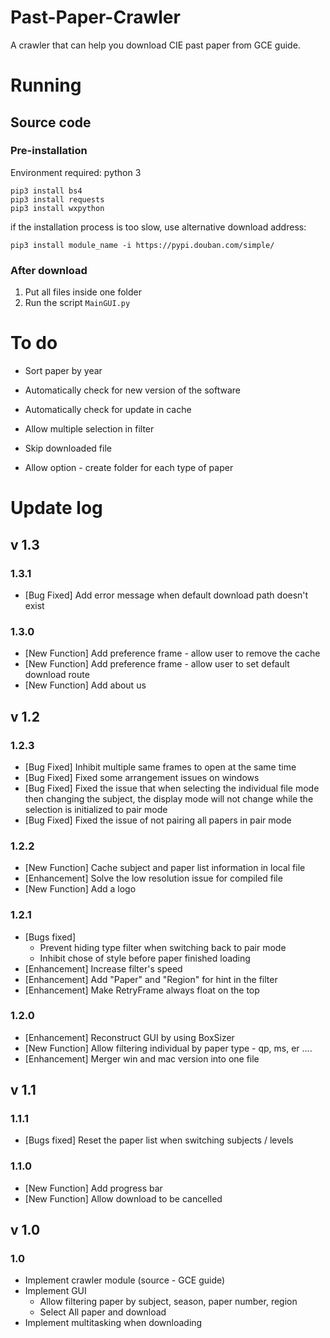 # Past-Paper-Crawler
A crawler that can help you download CIE past paper from GCE guide.



# Running

## Source code

### Pre-installation

Environment required: python 3

```
pip3 install bs4
pip3 install requests
pip3 install wxpython
```

if the installation process is too slow, use alternative download address:

```
pip3 install module_name -i https://pypi.douban.com/simple/ 
```



### After download

1. Put all files inside one folder
2. Run the script `MainGUI.py`



# To do

* Sort paper by year

* Automatically check for new version of the software

* Automatically check for update in cache

* Allow multiple selection in filter

* Skip downloaded file

* Allow option - create folder for each type of paper

  

# Update log

## v 1.3

### 1.3.1

* [Bug Fixed] Add error message when default download path doesn't exist

### 1.3.0

- [New Function] Add preference frame - allow user to remove the cache
- [New Function] Add preference frame - allow user to set default download route
- [New Function] Add about us

## v 1.2

### 1.2.3

- [Bug Fixed] Inhibit multiple same frames to open at the same time
- [Bug Fixed] Fixed some arrangement issues on windows
- [Bug Fixed] Fixed the issue that when selecting the individual file mode then changing the subject, the display mode will not change while the selection is initialized to pair mode
- [Bug Fixed] Fixed the issue of not pairing all papers in pair mode

### 1.2.2

- [New Function] Cache subject and paper list information in local file
- [Enhancement] Solve the low resolution issue for compiled file
- [New Function] Add a logo

### 1.2.1

- [Bugs fixed]
  - Prevent hiding type filter when switching back to pair mode
  - Inhibit chose of style before paper finished loading
- [Enhancement] Increase filter's speed
- [Enhancement] Add "Paper" and "Region" for hint in the filter
- [Enhancement] Make RetryFrame always float on the top

### 1.2.0

- [Enhancement] Reconstruct GUI by using BoxSizer
- [New Function] Allow filtering individual by paper type - qp, ms, er ....
- [Enhancement] Merger win and mac version into one file

## v 1.1

### 1.1.1

- [Bugs fixed] Reset the paper list when switching subjects / levels

### 1.1.0

- [New Function] Add progress bar
- [New Function] Allow download to be cancelled

## v 1.0

### 1.0

- Implement crawler module (source - GCE guide)
- Implement GUI
  - Allow filtering paper by subject, season, paper number, region
  - Select All paper and download
- Implement multitasking when downloading